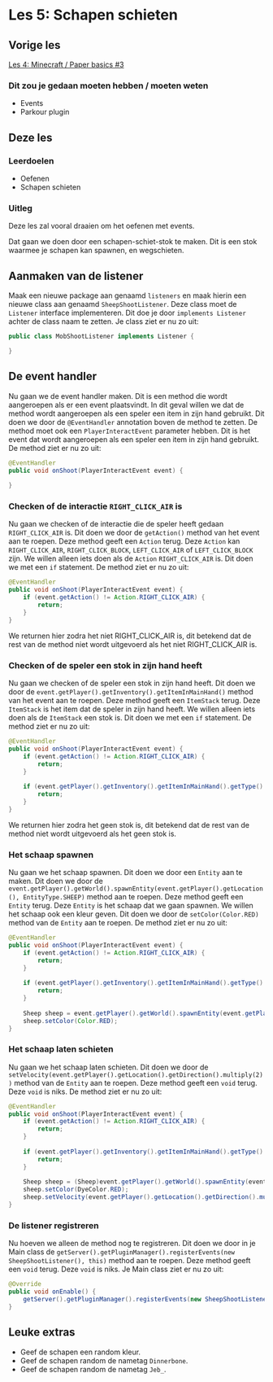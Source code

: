 # Les 5: Schapen schieten #

## Vorige les ##
[Les 4: Minecraft / Paper basics #3](/les4/readme.md)

### Dit zou je gedaan moeten hebben / moeten weten ###
- Events
- Parkour plugin

## Deze les ##

### Leerdoelen ###
- Oefenen
- Schapen schieten

### Uitleg ###
Deze les zal vooral draaien om het oefenen met events.

Dat gaan we doen door een schapen-schiet-stok te maken.
Dit is een stok waarmee je schapen kan spawnen, en wegschieten.

## Aanmaken van de listener ##
Maak een nieuwe package aan genaamd ``listeners`` en maak hierin een nieuwe class aan genaamd ``SheepShootListener``. Deze class moet de ``Listener`` interface implementeren. Dit doe je door ``implements Listener`` achter de class naam te zetten. Je class ziet er nu zo uit:

```java
public class MobShootListener implements Listener {

}
```

## De event handler ##
Nu gaan we de event handler maken. Dit is een method die wordt aangeroepen als er een event plaatsvindt. In dit geval willen we dat de method wordt aangeroepen als een speler een item in zijn hand gebruikt. Dit doen we door de ``@EventHandler`` annotation boven de method te zetten. De method moet ook een ``PlayerInteractEvent`` parameter hebben. Dit is het event dat wordt aangeroepen als een speler een item in zijn hand gebruikt. De method ziet er nu zo uit:

```java
@EventHandler
public void onShoot(PlayerInteractEvent event) {
    
}
```

### Checken of de interactie `RIGHT_CLICK_AIR` is ###
Nu gaan we checken of de interactie die de speler heeft gedaan ``RIGHT_CLICK_AIR`` is. Dit doen we door de ``getAction()`` method van het event aan te roepen. Deze method geeft een ``Action`` terug. Deze ``Action`` kan ``RIGHT_CLICK_AIR``, ``RIGHT_CLICK_BLOCK``, ``LEFT_CLICK_AIR`` of ``LEFT_CLICK_BLOCK`` zijn. We willen alleen iets doen als de ``Action`` ``RIGHT_CLICK_AIR`` is. Dit doen we met een ``if`` statement. De method ziet er nu zo uit:

```java
@EventHandler
public void onShoot(PlayerInteractEvent event) {
    if (event.getAction() != Action.RIGHT_CLICK_AIR) {
        return;
    }
}
```

We returnen hier zodra het niet RIGHT_CLICK_AIR is, dit betekend dat de rest van de method niet wordt uitgevoerd als het niet RIGHT_CLICK_AIR is.

### Checken of de speler een stok in zijn hand heeft ###
Nu gaan we checken of de speler een stok in zijn hand heeft. Dit doen we door de ``event.getPlayer().getInventory().getItemInMainHand()`` method van het event aan te roepen. Deze method geeft een ``ItemStack`` terug. Deze ``ItemStack`` is het item dat de speler in zijn hand heeft. We willen alleen iets doen als de ``ItemStack`` een stok is. Dit doen we met een ``if`` statement. De method ziet er nu zo uit:

```java
@EventHandler
public void onShoot(PlayerInteractEvent event) {
    if (event.getAction() != Action.RIGHT_CLICK_AIR) {
        return;
    }
    
    if (event.getPlayer().getInventory().getItemInMainHand().getType() != Material.STICK) {
        return;
    }
}
```

We returnen hier zodra het geen stok is, dit betekend dat de rest van de method niet wordt uitgevoerd als het geen stok is.

### Het schaap spawnen ###
Nu gaan we het schaap spawnen. Dit doen we door een ``Entity`` aan te maken. Dit doen we door de ``event.getPlayer().getWorld().spawnEntity(event.getPlayer().getLocation(), EntityType.SHEEP)`` method aan te roepen. Deze method geeft een ``Entity`` terug. Deze ``Entity`` is het schaap dat we gaan spawnen. We willen het schaap ook een kleur geven. Dit doen we door de ``setColor(Color.RED)`` method van de ``Entity`` aan te roepen. De method ziet er nu zo uit:

```java
@EventHandler
public void onShoot(PlayerInteractEvent event) {
    if (event.getAction() != Action.RIGHT_CLICK_AIR) {
        return;
    }
    
    if (event.getPlayer().getInventory().getItemInMainHand().getType() != Material.STICK) {
        return;
    }
    
    Sheep sheep = event.getPlayer().getWorld().spawnEntity(event.getPlayer().getLocation(), EntityType.SHEEP);
    sheep.setColor(Color.RED);
}
```

### Het schaap laten schieten ###
Nu gaan we het schaap laten schieten. Dit doen we door de ``setVelocity(event.getPlayer().getLocation().getDirection().multiply(2))`` method van de ``Entity`` aan te roepen. Deze method geeft een ``void`` terug. Deze ``void`` is niks. De method ziet er nu zo uit:

```java
@EventHandler
public void onShoot(PlayerInteractEvent event) {
    if (event.getAction() != Action.RIGHT_CLICK_AIR) {
        return;
    }
    
    if (event.getPlayer().getInventory().getItemInMainHand().getType() != Material.STICK) {
        return;
    }
    
    Sheep sheep = (Sheep)event.getPlayer().getWorld().spawnEntity(event.getPlayer().getLocation(), EntityType.SHEEP);
    sheep.setColor(DyeColor.RED);
    sheep.setVelocity(event.getPlayer().getLocation().getDirection().multiply(2));
}
```

### De listener registreren ###
Nu hoeven we alleen de method nog te registreren. Dit doen we door in je Main class de ``getServer().getPluginManager().registerEvents(new SheepShootListener(), this)`` method aan te roepen. Deze method geeft een ``void`` terug. Deze ``void`` is niks. Je Main class ziet er nu zo uit:

```java
@Override
public void onEnable() {
    getServer().getPluginManager().registerEvents(new SheepShootListener(), this);
}
```

## Leuke extras ##
- Geef de schapen een random kleur.
- Geef de schapen random de nametag ``Dinnerbone``.
- Geef de schapen random de nametag ``Jeb_``.